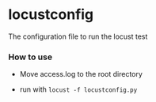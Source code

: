 # locustconfig
The configuration file to run the locust test

### How to use
- Move access.log to the root directory

- run with
``` locust -f locustconfig.py ```
